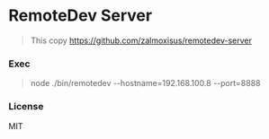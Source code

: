 RemoteDev Server
================

>This copy https://github.com/zalmoxisus/remotedev-server

### Exec
> node ./bin/remotedev --hostname=192.168.100.8 --port=8888


### License 

MIT
